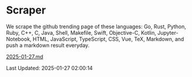 # Scraper

We scrape the github trending page of these languages: Go, Rust, Python, Ruby, C++, C, Java, Shell, Makefile, Swift, Objective-C, Kotlin, Jupyter-Notebook, HTML, JavaScript, TypeScript, CSS, Vue, TeX, Markdown, and push a markdown result everyday.

[2025-01-27.md](https://github.com/cumthxy/github-trending-backup/blob/master/2025-01-27.md)

Last Updated: 2025-01-27 02:00:14
